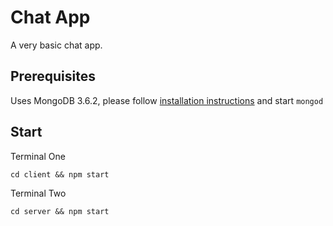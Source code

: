 # Chat App
A very basic chat app.

## Prerequisites
Uses MongoDB 3.6.2, please follow [installation instructions](https://docs.mongodb.com/manual/installation://docs.mongodb.com/manual/installation/) and start `mongod`

## Start
Terminal One
```
cd client && npm start
```
Terminal Two
```
cd server && npm start
```
